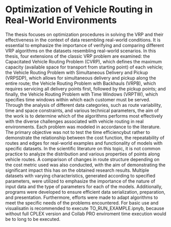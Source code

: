 # Optimization of Vehicle Routing in Real-World Environments
The thesis focuses on optimization procedures in solving the VRP and their effectiveness in the context of data resembling real-world conditions. It is essential to emphasize the importance of verifying and comparing different VRP algorithms on the datasets resembling real-world scenarios. In this thesis, four extensions of the classic VRP problem are examined: the Capacitated Vehicle Routing Problem (CVRP), which defines the maximum capacity (available space for transport from starting point) of each vehicle; the Vehicle Routing Problem with Simultaneous Delivery and Pickup (VRPSDP), which allows for simultaneous delivery and pickup along the entire route; the Vehicle Routing Problem with Backhauls (VRPB), which requires servicing all delivery points first, followed by the pickup points; and finally, the Vehicle Routing Problem with Time Windows (VRPTW), which specifies time windows within which each customer must be served. Through the analysis of different data categories, such as route variability, time and space constraints, and various technical parameters, the aim of the work is to determine which of the algorithms performs most effectively with the diverse challenges associated with vehicle routing in real environments. Each problem was modeled in accordance to the literature. The primary objective was not to test the time efficiencybut rather to demonstrate the relationship between the cost function, the repeatability of routes and edges for real-world examples and functionality of models with specific datasets. In the scientific literature on this topic, it is not common practice to analyze the distribution and various properties of points along vehicle routes. A comparison of changes in route structure depending on the cost metric used was also conducted, with the aim of demonstrating the significant impact this has on the obtained research results. Multiple datasets with varying characteristics, generated according to specified parameters, were utilized to emphasize the importance of the nature of input data and the type of parameters for each of the models. Additionally, programs were developed to ensure efficient data serialization, preparation, and presentation. Furthermore, efforts were made to adapt algorithms to meet the specific needs of the problems encountered. For basic use and visualisatin is recommended to execute TO_RUN_EXAMPLE.ipnyb, because without full CPLEX version and Collab PRO enviroment time execution would be to long to be executed.
